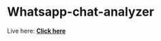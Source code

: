 # Whatsapp-chat-analyzer
Live here: **[Click here](https://whats-chat-analyzer-dhiraj-sahani.streamlit.app/)**
